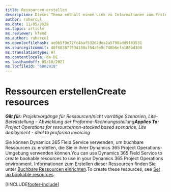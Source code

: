 ```yaml
---
title: Ressourcen erstellen
description: Dieses Thema enthält einen Link zu Informationen zum Erstellen buchbarer Ressourcen.
author: ruhercul
ms.date: 11/05/2020
ms.topic: article
ms.reviewer: kfend
ms.author: ruhercul
ms.openlocfilehash: ae0b5f9e72fc4baf53262dea2a5798add9f83531
ms.sourcegitcommit: 40f68387f594180af64a5e5c748b6efa188bd300
ms.translationtype: HT
ms.contentlocale: de-DE
ms.lasthandoff: 05/10/2021
ms.locfileid: "6002918"
---
```

# <a name="create-resources"></a><span data-ttu-id="e9190-103">Ressourcen erstellen</span><span class="sxs-lookup"><span data-stu-id="e9190-103">Create resources</span></span>

<span data-ttu-id="e9190-104">_**Gilt für:** Projektvorgänge für Ressourcen/nicht vorrätige Szenarien, Lite-Bereitstellung – Abwicklung der Proforma-Rechnungsstellung_</span><span class="sxs-lookup"><span data-stu-id="e9190-104">_**Applies To:** Project Operations for resource/non-stocked based scenarios, Lite deployment - deal to proforma invoicing_</span></span>

<span data-ttu-id="e9190-105">Sie können Dynamics 365 Field Service verwenden, um buchbare Ressourcen zu erstellen, die Sie in Ihrer Dynamics 365 Project Operations-Umgebung verwenden können.</span><span class="sxs-lookup"><span data-stu-id="e9190-105">You can use Dynamics 365 Field Service to create bookable resources to use in your Dynamics 365 Project Operations environment.</span></span> <span data-ttu-id="e9190-106">Informationen zum Erstellen dieser Ressourcen finden Sie unter [Buchbare Ressourcen einrichten](/dynamics365/field-service/set-up-bookable-resources).</span><span class="sxs-lookup"><span data-stu-id="e9190-106">To create these resources, see [Set up bookable resources](/dynamics365/field-service/set-up-bookable-resources).</span></span>


[!INCLUDE[footer-include](../includes/footer-banner.md)]